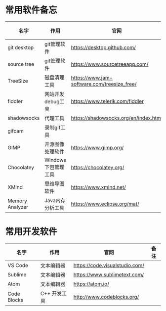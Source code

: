 # 常用软件备忘

| 名字        | 作用              | 官网                                        | 备注 |
|-------------|-------------------|---------------------------------------------|------|
| git desktop | git管理软件       | https://desktop.github.com/                 |      |
| source tree | git管理软件       | https://www.sourcetreeapp.com/              |      |
| TreeSize    | 磁盘清理工具      | https://www.jam-software.com/treesize_free/ |      |
| fiddler     | 网站开发debug工具 | https://www.telerik.com/fiddler             |      |
| shadowsocks | 代理工具          | https://shadowsocks.org/en/index.html       |      |
| gifcam      | 录制gif工具       |                                             |      |
| GIMP        | 开源图像处理软件  | https://www.gimp.org/                       |      |
| Chocolatey  | Windows下包管理工具| https://chocolatey.org/                     |      |
| XMind       | 思维导图软件       | https://www.xmind.net/                     |      |
| Memory Analyzer | Java内存分析工具 | https://www.eclipse.org/mat/             |      |


# 常用开发软件

| 名字        | 作用              | 官网                                        | 备注 |
|-------------|-------------------|---------------------------------------------|------|
| VS Code     | 文本编辑器         | https://code.visualstudio.com/                 |      |
| Sublime     | 文本编辑器         | https://www.sublimetext.com/                 |      |
| Atom        | 文本编辑器         | https://atom.io/                             |      |
| Code Blocks | C++ 开发工具       | http://www.codeblocks.org/                  |        |
